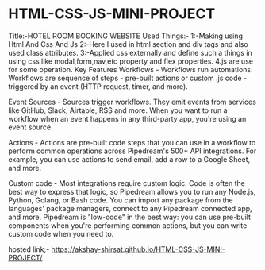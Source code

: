 # HTML-CSS-JS-MINI-PROJECT
Title:-HOTEL ROOM BOOKING WEBSITE
Used Things:- 1:-Making using Html And Css And Js
              2:-Here I used in html section and div tags and also used class attributes.
              3:-Applied css externally and define such a things in using css like modal,form,nav,etc property and flex properties.
              4.js are use for some operation.
Key Features
Workflows - Workflows run automations. Workflows are sequence of steps - pre-built actions or custom .js code - triggered by an event (HTTP request, timer,  and more).

Event Sources - Sources trigger workflows. They emit events from services like GitHub, Slack, Airtable, RSS and more. When you want to run a workflow when an event happens in any third-party app, you're using an event source.

Actions - Actions are pre-built code steps that you can use in a workflow to perform common operations across Pipedream's 500+ API integrations. For example, you can use actions to send email, add a row to a Google Sheet, and more.

Custom code - Most integrations require custom logic. Code is often the best way to express that logic, so Pipedream allows you to run any Node.js, Python, Golang, or Bash code. You can import any package from the languages' package managers, connect to any Pipedream connected app, and more. Pipedream is "low-code" in the best way: you can use pre-built components when you're performing common actions, but you can write custom code when you need to.


hosted link;- https://akshay-shirsat.github.io/HTML-CSS-JS-MINI-PROJECT/

